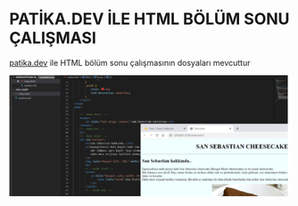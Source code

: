 #   PATİKA.DEV İLE HTML BÖLÜM SONU ÇALIŞMASI 
[patika.dev](https://app.patika.dev/paths) ile HTML bölüm sonu çalışmasının dosyaları mevcuttur



![Bölüm sonu çalışması fotoğrafı](photo.png)